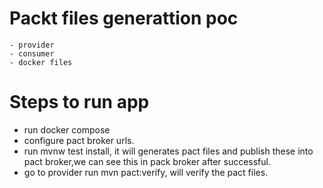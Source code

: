 # Packt files generattion poc
    - provider
    - consumer
    - docker files

# Steps to run app
  - run docker compose
  - configure pact broker urls.
  - run mvnw test install, it will generates pact files and publish these into pact broker,we can see this in pack broker after successful.
 - go to provider run mvn pact:verify, will verify the pact files.